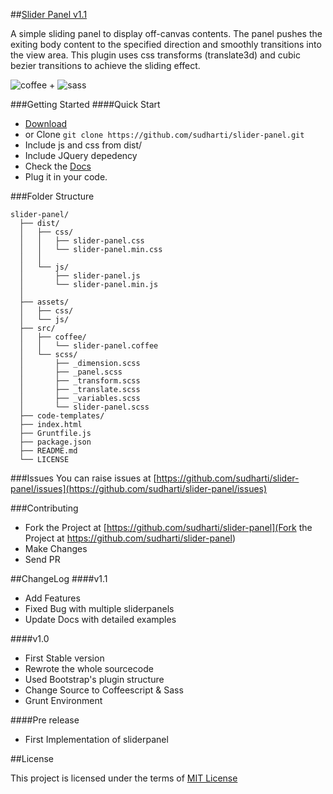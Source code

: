 ##[Slider Panel v1.1](http://sudharti.github.io/slider-panel/)

A simple sliding panel to display off-canvas contents. The panel pushes the exiting body content to the specified direction and smoothly transitions into the view area. This plugin uses css transforms (translate3d) and cubic bezier transitions to achieve the sliding effect.

![coffee](https://sudharti.github.io/slider-panel/assets/img/coffeescript.png) + ![sass](https://sudharti.github.io/slider-panel/assets/img/sass.png)

###Getting Started
####Quick Start
- [Download](https://github.com/sudharti/slider-panel/archive/v1.1.zip)
- or Clone `git clone https://github.com/sudharti/slider-panel.git`
- Include js and css from dist/
- Include JQuery depedency
- Check the [Docs](sudharti.github.io/slider-panel/)
- Plug it in your code.

###Folder Structure
```
slider-panel/
  ├── dist/
  │   ├── css/
  │   │   ├── slider-panel.css
  │   │   └── slider-panel.min.css
  │   │
  │   └── js/
  │       ├── slider-panel.js
  │       └── slider-panel.min.js
  │   
  ├── assets/
  │   ├── css/
  │   └── js/
  ├── src/
  │   ├── coffee/
  │   │   └── slider-panel.coffee
  │   └── scss/
  │       ├── _dimension.scss
  │       ├── _panel.scss
  │       ├── _transform.scss
  │       ├── _translate.scss
  │       ├── _variables.scss
  │       └── slider-panel.scss
  ├── code-templates/
  ├── index.html
  ├── Gruntfile.js
  ├── package.json
  ├── README.md
  └── LICENSE
```
###Issues
You can raise issues at [https://github.com/sudharti/slider-panel/issues](https://github.com/sudharti/slider-panel/issues)

###Contributing
- Fork the Project at [https://github.com/sudharti/slider-panel](Fork the Project at https://github.com/sudharti/slider-panel)
- Make Changes
- Send PR

##ChangeLog
####v1.1
- Add Features
- Fixed Bug with multiple sliderpanels
- Update Docs with detailed examples

####v1.0
- First Stable version
- Rewrote the whole sourcecode
- Used Bootstrap's plugin structure
- Change Source to Coffeescript & Sass
- Grunt Environment

####Pre release
- First Implementation of sliderpanel

##License

This project is licensed under the terms of [MIT License](http://opensource.org/licenses/MIT)

